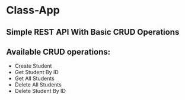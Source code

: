 # Class-App
## Simple REST API With Basic CRUD Operations

## Available CRUD operations:
- Create Student
- Get Student By ID
- Get All Students
- Delete All Students
- Delete Student By ID
